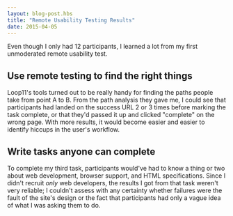```yaml
---
layout: blog-post.hbs
title: "Remote Usability Testing Results"
date: 2015-04-05
---
```


Even though I only had 12 participants, I learned a lot from my first unmoderated remote usability test.

## Use remote testing to find the right things

Loop11's tools turned out to be really handy for finding the paths people take from point A to B. From the path analysis they gave me, I could see that participants had landed on the success URL 2 or 3 times before marking the task complete, or that they'd passed it up and clicked "complete" on the wrong page. With more results, it would become easier and easier to identify hiccups in the user's workflow.

## Write tasks anyone can complete

To complete my third task, participants would've had to know a thing or two about web development, browser support, and HTML specifications. Since I didn't recruit *only* web developers, the results I got from that task weren't very reliable; I couldn't assess with any certainty whether failures were the fault of the site's design or the fact that participants had only a vague idea of what I was asking them to do.